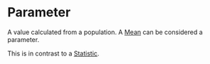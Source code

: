 # Parameter

A value calculated from a population. A [Mean](Measure%20of%20centre%20tendency.md#Mean) can be considered a parameter.

This is in contrast to a [Statistic](Statistic.md).
